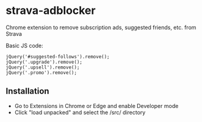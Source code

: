 # strava-adblocker
Chrome extension to remove subscription ads, suggested friends, etc. from Strava


Basic JS code:

    jQuery('#suggested-follows').remove();
    jQuery('.upgrade').remove();
    jQuery('.upsell').remove();
    jQuery('.promo').remove();

## Installation

- Go to Extensions in Chrome or Edge and enable Developer mode
- Click "load unpacked" and select the /src/ directory
